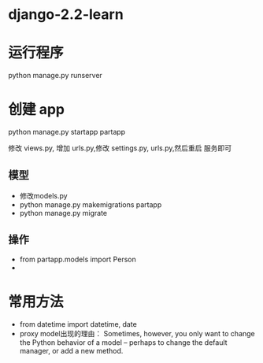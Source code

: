 # django-2.2-learn

# 运行程序

 python manage.py runserver
 
# 创建 app

python manage.py startapp partapp

 修改 views.py, 增加 urls.py,修改 settings.py, urls.py,然后重启 服务即可
 
## 模型

- 修改models.py
- python manage.py makemigrations partapp
- python manage.py migrate


## 操作

- from partapp.models import Person
- 





# 常用方法

- from datetime import datetime, date
- proxy model出现的理由： Sometimes, however, you only want to change the Python behavior of a model – perhaps to change the default manager, or add a new method.